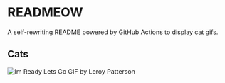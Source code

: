 # READMEOW

A self-rewriting README powered by GitHub Actions to display cat gifs.

## Cats

![Im Ready Lets Go GIF by Leroy Patterson](https://media3.giphy.com/media/CjmvTCZf2U3p09Cn0h/200.gif?cid=9acd02daalfbxg3ad7ujmoyyb1vdz355sab8zndz7yya7tik&ep=v1_gifs_search&rid=200.gif&ct=g)
